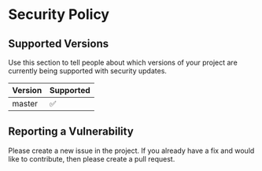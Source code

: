 # Security Policy

## Supported Versions

Use this section to tell people about which versions of your project are
currently being supported with security updates.

| Version | Supported          |
| ------- | ------------------ |
| master   | :white_check_mark: |

## Reporting a Vulnerability

Please create a new issue in the project. If you already have a fix and would like to contribute, then please create a pull request.

